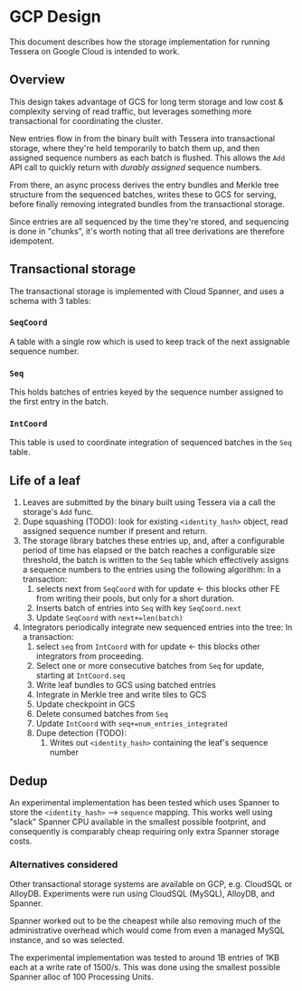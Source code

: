 # GCP Design

This document describes how the storage implementation for running Tessera on Google Cloud
is intended to work.

## Overview

This design takes advantage of GCS for long term storage and low cost & complexity serving of read traffic, 
but leverages something more transactional for coordinating the cluster.

New entries flow in from the binary built with Tessera into transactional storage, where they're held
temporarily to batch them up, and then assigned sequence numbers as each batch is flushed.
This allows the `Add` API call to quickly return with *durably assigned* sequence numbers.

From there, an async process derives the entry bundles and Merkle tree structure from the sequenced batches,
writes these to GCS for serving, before finally removing integrated bundles from the transactional storage.

Since entries are all sequenced by the time they're stored, and sequencing is done in "chunks", it's worth
noting that all tree derivations are therefore idempotent.

## Transactional storage

The transactional storage is implemented with Cloud Spanner, and uses a schema with 3 tables:

### `SeqCoord`
A table with a single row which is used to keep track of the next assignable sequence number.

### `Seq`
This holds batches of entries keyed by the sequence number assigned to the first entry in the batch.

### `IntCoord`
This table is used to coordinate integration of sequenced batches in the `Seq` table.

## Life of a leaf

1. Leaves are submitted by the binary built using Tessera via a call the storage's `Add` func.
1. Dupe squashing (TODO): look for existing `<identity_hash>` object, read assigned sequence number if present and return.
1. The storage library batches these entries up, and, after a configurable period of time has elapsed
   or the batch reaches a configurable size threshold, the batch is written to the `Seq` table which effectively
   assigns a sequence numbers to the entries using the following algorithm:
   In a transaction:
   1. selects next from `SeqCoord` with for update ← this blocks other FE from writing their pools, but only for a short duration.
   1. Inserts batch of entries into `Seq` with key `SeqCoord.next`
   1. Update `SeqCoord` with `next+=len(batch)`
1. Integrators periodically integrate new sequenced entries into the tree:
   In a transaction:
   1. select `seq` from `IntCoord` with for update ← this blocks other integrators from proceeding.
   1. Select one or more consecutive batches from `Seq` for update, starting at `IntCoord.seq`
   1. Write leaf bundles to GCS using batched entries
   1. Integrate in Merkle tree and write tiles to GCS
   1. Update checkpoint in GCS
   1. Delete consumed batches from `Seq`
   1. Update `IntCoord` with `seq+=num_entries_integrated`
   1. Dupe detection (TODO):
      1. Writes out `<identity_hash>` containing the leaf's sequence number

## Dedup

An experimental implementation has been tested which uses Spanner to store the `<identity_hash>` --> `sequence`
mapping. This works well using "slack" Spanner CPU available in the smallest possible footprint, and consequently
is comparably cheap requiring only extra Spanner storage costs.

### Alternatives considered

Other transactional storage systems are available on GCP, e.g. CloudSQL or AlloyDB.
Experiments were run using CloudSQL (MySQL), AlloyDB, and Spanner.

Spanner worked out to be the cheapest while also removing much of the administrative overhead which 
would come from even a managed MySQL instance, and so was selected.

The experimental implementation was tested to around 1B entries of 1KB each at a write rate of 1500/s.
This was done using the smallest possible Spanner alloc of 100 Processing Units.
